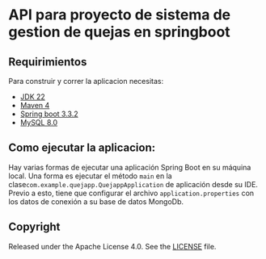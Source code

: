 # API para proyecto de sistema de gestion de quejas en springboot

## Requirimientos
Para construir y correr la aplicacion necesitas:
- [JDK 22](https://www.oracle.com/co/java/technologies/downloads/#jdk22-windows)
- [Maven 4](https://maven.apache.org)
- [Spring boot 3.3.2](https://repo1.maven.org/maven2/org/springframework/boot/spring-boot/3.3.2/)
- [MySQL 8.0](https://dev.mysql.com/downloads/installer/)
## Como ejecutar la aplicacion:

Hay varias formas de ejecutar una aplicación Spring Boot en su máquina local. Una forma es ejecutar el método `main`  en la clase`com.example.quejapp.QuejappApplication`  de aplicación desde su IDE. Previo a esto, tiene que configurar el archivo `application.properties` con los datos de conexión a su base de datos MongoDb.
## Copyright
Released under the Apache License 4.0. See the [LICENSE](https://github.com/jtejadap/QuejappAPI) file.
